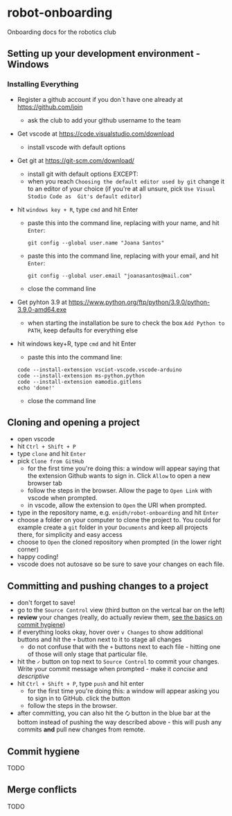 # robot-onboarding
Onboarding docs for the robotics club

## Setting up your development environment - Windows

### Installing Everything
* Register a github account if you don`t have one already at https://github.com/join
    * ask the club to add your github username to the team

* Get vscode at https://code.visualstudio.com/download
    * install vscode with default options

* Get git at https://git-scm.com/download/
    * install git with default options EXCEPT:
    * when you reach `Choosing the default editor used by git` change it to 
an editor of your choice (if you're at all unsure, pick `Use Visual Stodio Code as 
Git's default editor`)
* hit `windows key + R`, type `cmd` and hit Enter
    * paste this into the command line, replacing with your name, and hit `Enter`:
        ```
        git config --global user.name "Joana Santos"
        ```
    * paste this into the command line, replacing with your email, and hit `Enter`:
        ```
        git config --global user.email "joanasantos@mail.com"
        ```
    * close the command line

* Get pyhton 3.9 at https://www.python.org/ftp/python/3.9.0/python-3.9.0-amd64.exe
    * when starting the installation be sure to check the box `Add Python to PATH`, keep
defaults for everything else

* hit windows key+R, type `cmd` and hit Enter
    * paste this into the command line:
    ```
    code --install-extension vsciot-vscode.vscode-arduino
    code --install-extension ms-python.python
    code --install-extension eamodio.gitlens
    echo 'done!'
    ```
    * close the command line


## Cloning and opening a project
* open vscode
* hit `Ctrl + Shift + P`
* type `clone` and hit `Enter`
* pick `Clone from GitHub`
    * for the first time you're doing this: a window will appear saying that the extension
Github wants to sign in. Click `Allow`
to open a new browser tab
    * follow the steps in the browser. Allow the page to `Open Link` with
    vscode when prompted.
    * in vscode, allow the extension to `Open` the URI when prompted.
* type in the repository name, e.g. `enidh/robot-onboarding` and hit `Enter`
* choose a folder on your computer to clone the project to. You could for example create
a `git` folder in your `Documents` and keep all projects there, for simplicity and easy access
* choose to `Open` the cloned repository when prompted (in the lower right corner)
* happy coding!
* vscode does not autosave so be sure to save your changes on each file.

## Committing and pushing changes to a project
* don't forget to save!
* go to the `Source Control` view (third button on the vertcal bar on the
left)
* **review** your changes (really, do actually review them, 
[see the basics on commit hygiene](#commit-hygiene))
* if everything looks okay, hover over `v Changes` to show additional buttons
 and hit the `+` button next to it to stage all changes
    * do not confuse that with the `+` buttons next to each file - hitting
    one of those will only stage that particular file.
* hit the `✓` button on top next to `Source Control` to commit your
changes. Write your commit message when prompted - make it *concise* and
*descriptive*
* hit `Ctrl + Shift + P`, type `push` and hit enter
    * for the first time you're doing this: a window will appear asking you
    to sign in to GitHub. click the button
    * follow the steps in the browser.
* after committing, you can also hit the `🗘` button in the blue bar at the
bottom instead of pushing the way described above - this will push any 
commits **and** pull new changes from remote.

## Commit hygiene
TODO

## Merge conflicts
TODO

